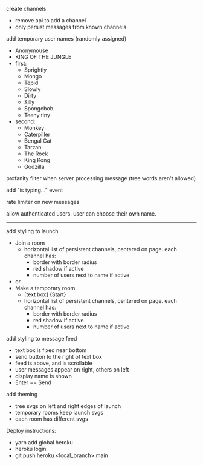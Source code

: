 create channels
* remove api to add a channel
* only persist messages from known channels

add temporary user names (randomly assigned)
* Anonymouse
* KING OF THE JUNGLE
* first:
    * Sprightly
    * Mongo
    * Tepid
    * Slowly
    * Dirty
    * Silly
    * Spongebob
    * Teeny tiny
* second:
    * Monkey
    * Caterpiller
    * Bengal Cat
    * Tarzan
    * The Rock
    * King Kong
    * Godzilla

profanity filter when server processing message (tree words aren't allowed)

add "is typing..." event

rate limiter on new messages

allow authenticated users. user can choose their own name.

---

add styling to launch
* Join a room
  * horizontal list of persistent channels, centered on page. each channel has:
    * border with border radius
    * red shadow if active
    * number of users next to name if active
* or
* Make a temporary room
  * [text box] {Start}
  * horizontal list of persistent channels, centered on page. each channel has:
    * border with border radius
    * red shadow if active
    * number of users next to name if active

add styling to message feed
* text box is fixed near bottom
* send button to the right of text box
* feed is above, and is scrollable
* user messages appear on right, others on left
* display name is shown
* Enter == Send

add theming
* tree svgs on left and right edges of launch
* temporary rooms keep launch svgs
* each room has different svgs


Deploy instructions:
* yarn add global heroku
* heroku login
* git push heroku <local_branch>:main